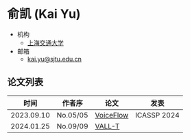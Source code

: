 # 俞凯 (Kai Yu)

- 机构
  - [上海交通大学](../Institutions/SJTU_上海交通大学.md)
- 邮箱
  - <kai.yu@sjtu.edu.cn>

## 论文列表

| 时间 | 作者序 | 论文 | 发表 |
|:-:|:-:|---|---|
| 2023.09.10 | No.05/05 | [VoiceFlow](../Models/Flow/2023.09.10_VoiceFlow.md) | ICASSP 2024 |
| 2024.01.25 | No.09/09 | [VALL-T](../Models/Speech_LLM/2024.01.25_VALL-T.md) |